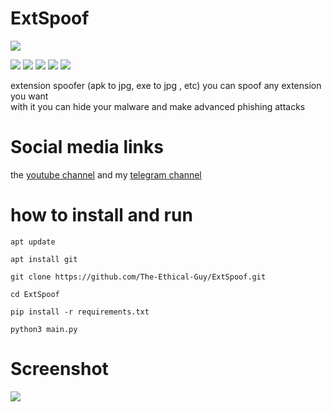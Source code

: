 # ExtSpoof
![](https://files.catbox.moe/sbczct.png)

![](https://img.shields.io/badge/category-ai_chatbot-blue)
![](https://img.shields.io/badge/version-2.2-red)
![](https://img.shields.io/badge/IQ-205-purple)
![](https://img.shields.io/badge/status-active-green)
![](https://img.shields.io/badge/licens-GPLV3-white)


extension spoofer (apk to jpg, exe to jpg , etc) you can spoof any extension you want
<br>
with it you can hide your malware and make advanced phishing attacks


 
# Social media links
the <a href="https://www.youtube.com/@TheEthicalGuy">youtube channel</a> and my <a href="https://t.me/TheEthicalGuy">telegram channel</a>


# how to install and run

```
apt update
```
```
apt install git
```
```
git clone https://github.com/The-Ethical-Guy/ExtSpoof.git
```
```
cd ExtSpoof
```
```
pip install -r requirements.txt
```
```
python3 main.py
```

# Screenshot
![](https://files.catbox.moe/zvxeie.png)


